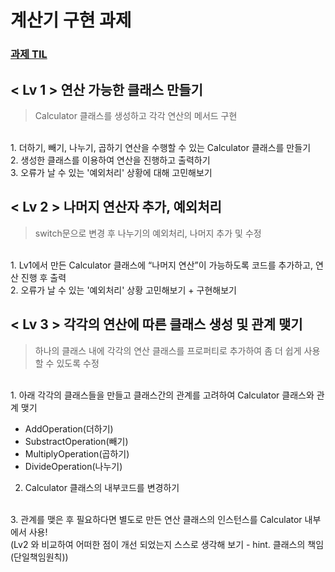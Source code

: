 # 계산기 구현 과제
### [과제 TIL](https://yjuni22.tistory.com/30)
## < Lv 1 > 연산 가능한 클래스 만들기
>Calculator 클래스를 생성하고 각각 연산의 메서드 구현
</br>
1. 더하기, 빼기, 나누기, 곱하기 연산을 수행할 수 있는 Calculator 클래스를 만들기</br>
2. 생성한 클래스를 이용하여 연산을 진행하고 출력하기</br>
3. 오류가 날 수 있는 '예외처리' 상황에 대해 고민해보기


## < Lv 2 > 나머지 연산자 추가, 예외처리
>switch문으로 변경 후 나누기의 예외처리, 나머지 추가 및 수정
</br>
1. Lv1에서 만든 Calculator 클래스에 “나머지 연산”이 가능하도록 코드를 추가하고, 연산 진행 후 출력</br>
2. 오류가 날 수 있는 '예외처리' 상황 고민해보기 + 구현해보기

## < Lv 3 > 각각의 연산에 따른 클래스 생성 및 관계 맺기
>하나의 클래스 내에 각각의 연산 클래스를 프로퍼티로 추가하여
좀 더 쉽게 사용할 수 있도록 수정
</br>
1. 아래 각각의 클래스들을 만들고 클래스간의 관계를 고려하여 Calculator 클래스와 관계 맺기

- AddOperation(더하기)
- SubstractOperation(빼기)
- MultiplyOperation(곱하기)
- DivideOperation(나누기)

2. Calculator 클래스의 내부코드를 변경하기
 </br>
3. 관계를 맺은 후 필요하다면 별도로 만든 연산 클래스의 인스턴스를 Calculator 내부에서 사용! </br>
(Lv2 와 비교하여 어떠한 점이 개선 되었는지 스스로 생각해 보기 - hint. 클래스의 책임(단일책임원칙))
